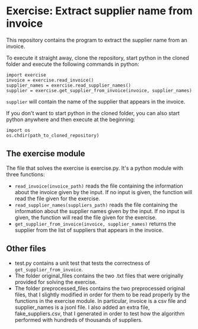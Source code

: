 # Exercise: Extract supplier name from invoice

This repository contains the program to extract the supplier name from an invoice.

To execute it straight away, clone the repository, start python in the cloned folder and execute the following commands in python:

```
import exercise
invoice = exercise.read_invoice()
supplier_names = exercise.read_supplier_names()
supplier = exercise.get_supplier_from_invoice(invoice, supplier_names)
```

`supplier` will contain the name of the supplier that appears in the invoice.

If you don't want to start python in the cloned folder, you can also start python anywhere and then execute at the beginning:
```
import os
os.chdir(path_to_cloned_repository)
```

## The exercise module

The file that solves the exercise is exercise.py. It's a python module with three functions:
- `read_invoice(invoice_path)` reads the file containing the information about the invoice given by the input. If no input is given, the function will read the file given for the exercise.
- `read_supplier_names(suppliers_path)` reads the file containing the information about the supplier names given by the input. If no input is given, the function will read the file given for the exercise.
- `get_supplier_from_invoice(invoice, supplier_names)` returns the supplier from the list of suppliers that appears in the invoice.

## Other files

- test.py contains a unit test that tests the correctness of `get_supplier_from_invoice`.
- The folder original_files contains the two .txt files that were originally provided for solving the exercise.
- The folder preprocessed_files contains the two preprocessed original files, that I slightly modified in order for them to be read properly by the functions in the exercise module. In particular, invoice is a csv file and supplier_names is a jsonl file. I also added an extra file, fake_suppliers.csv, that I generated in order to test how the algorithm performed with hundreds of thousands of suppliers.
